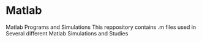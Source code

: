 # Matlab
Matlab Programs and Simulations
This reppository contains .m files used in Several different Matlab Simulations and Studies
